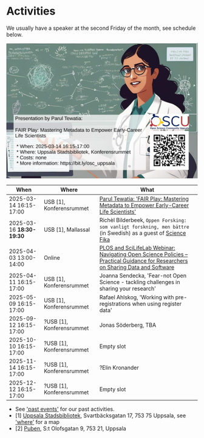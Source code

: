 # Activities

We usually have a speaker at the second Friday of the month,
see schedule below.

![Our next event](20250314_parul_tewatia/20250314_parul_tewatia.jpg)

When                      | Where                   |What
--------------------------|-------------------------|-----------------------------------------------------------------------------------------------------------------
2025-03-14 16:15-17:00    |USB [1], Konferensrummet |[Parul Tewatia: 'FAIR Play: Mastering Metadata to Empower Early-Career Life Scientists'](20250314_parul_tewatia/README.md)
2025-03-16 **18:30-19:30**|USB [1], Mallassal       |Richèl Bilderbeek, `Oppen Forsking: som vanligt forskning, men bättre` (in Swedish) as a guest of [Science Fika](https://www.sciencefika.se/)
2025-04-03 13:00-14:00    |Online                   |[PLOS and SciLifeLab Webinar: Navigating Open Science Policies – Practical Guidance for Researchers on Sharing Data and Software](https://www.scilifelab.se/event/plos-and-scilifelab-webinar-navigating-open-science-policies-practical-guidance-for-researchers-on-sharing-data-and-software/)
2025-04-11 16:15-17:00    |USB [1], Konferensrummet |Joanna Sendecka, 'Fear-not Open Science - tackling challenges in sharing your research'
2025-05-09 16:15-17:00    |USB [1], Konferensrummet |Rafael Ahlskog, 'Working with pre-registrations when using register data'
2025-09-12 16:15-17:00    |?USB [1], Konferensrummet|Jonas Söderberg, TBA
2025-10-10 16:15-17:00    |?USB [1], Konferensrummet|Empty slot
2025-11-14 16:15-17:00    |?USB [1], Konferensrummet|?Elin Kronander
2025-12-12 16:15-17:00    |?USB [1], Konferensrummet|Empty slot


- See ['past events'](past_events.md) for our past activities.
- [1] [Uppsala Stadsbibliotek](https://bibliotekuppsala.se/web/arena/stadsbiblioteket#/), Svartbäcksgatan 17, 753 75 Uppsala,
  see ['where'](where.md) for a map
- [2] [Puben](https://pubenuppsala.se/), S:t Olofsgatan 9, 753 21, Uppsala
